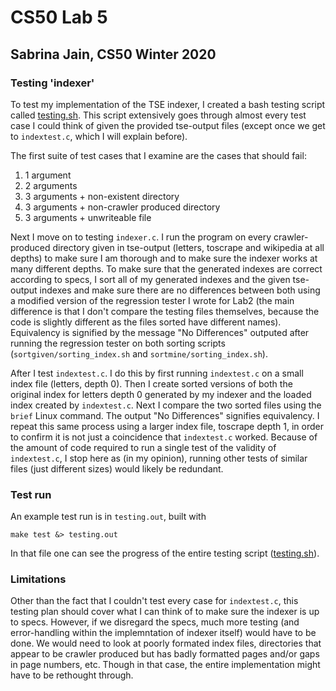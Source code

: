 # CS50 Lab 5
## Sabrina Jain, CS50 Winter 2020

### Testing 'indexer'

To test my implementation of the TSE indexer, I created a bash testing script called [testing.sh](testing.sh). This script extensively goes through almost every test case I could think of given the provided tse-output files (except once we get to `indextest.c`, which I will explain before).

The first suite of test cases that I examine are the cases that should fail:  
1. 1 argument  
2. 2 arguments  
3. 3 arguments + non-existent directory  
4. 3 arguments + non-crawler produced directory  
5. 3 arguments + unwriteable file

Next I move on to testing `indexer.c`. I run the program on every crawler-produced directory given in tse-output (letters, toscrape and wikipedia at all depths) to make sure I am thorough and to make sure the indexer works at many different depths. To make sure that the generated indexes are correct according to specs, I sort all of my generated indexes and the given tse-output indexes and make sure there are no differences between both using a modified version of the regression tester I wrote for Lab2 (the main difference is that I don't compare the testing files themselves, because the code is slightly different as the files sorted have different names). Equivalency is signified by the message "No Differences" outputed after running the regression tester on both sorting scripts (`sortgiven/sorting_index.sh` and `sortmine/sorting_index.sh`).

After I test `indextest.c`. I do this by first running `indextest.c` on a small index file (letters, depth 0). Then I create sorted versions of both the original index for letters depth 0 generated by my indexer and the loaded index created by `indextest.c`. Next I compare the two sorted files using the `brief` Linux command. The output "No Differences" signifies equivalency. I repeat this same process using a larger index file, toscrape depth 1, in order to confirm it is not just a coincidence that `indextest.c` worked. Because of the amount of code required to run a single test of the validity of `indextest.c`, I stop here as (in my opinion), running other tests of similar files (just different sizes) would likely be redundant.

### Test run

An example test run is in `testing.out`, built with

	make test &> testing.out

In that file one can see the progress of the entire testing script ([testing.sh](testing.sh)). 

### Limitations

Other than the fact that I couldn't test every case for `indextest.c`, this testing plan should cover what I can think of to make sure the indexer is up to specs. However, if we disregard the specs, much more testing (and error-handling within the implemntation of indexer itself) would have to be done. We would need to look at poorly formated index files, directories that appear to be crawler produced but has badly formatted pages and/or gaps in page numbers, etc. Though in that case, the entire implementation might have to be rethought through.